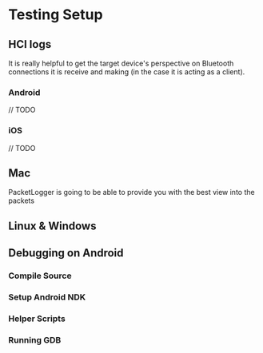 # Testing Setup

## HCI logs
It is really helpful to get the target device's perspective on Bluetooth connections it is receive and making (in the case it is acting as a client).

### Android
// TODO
### iOS
// TODO

## Mac
PacketLogger is going to be able to provide you with the best view into the packets

## Linux & Windows

## Debugging on Android
### Compile Source
### Setup Android NDK
### Helper Scripts
### Running GDB
